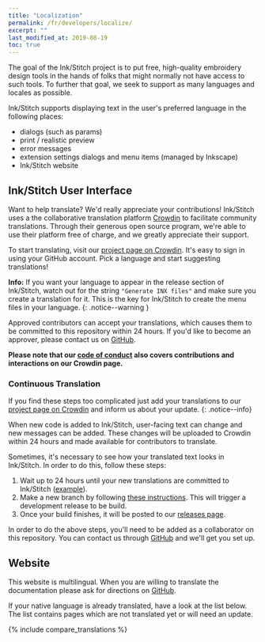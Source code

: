 ```yaml
---
title: "Localization"
permalink: /fr/developers/localize/
excerpt: ""
last_modified_at: 2019-08-19
toc: true
---
```

The goal of the Ink/Stitch project is to put free, high-quality embroidery design tools in the hands of folks that might normally not have access to such tools.  To further that goal, we seek to support as many languages and locales as possible.

Ink/Stitch supports displaying text in the user's preferred language in the following places:
  * dialogs (such as params)
  * print / realistic preview
  * error messages
  * extension settings dialogs and menu items (managed by Inkscape)
  * Ink/Stitch website

## Ink/Stitch User Interface

Want to help translate?  We'd really appreciate your contributions!  Ink/Stitch uses a the collaborative translation platform [Crowdin](http://crowdin.com) to facilitate community translations.  Through their generous open source program, we're able to use their platform free of charge, and we greatly appreciate their support.

To start translating, visit our [project page on Crowdin](https://translate.inkstitch.org).  It's easy to sign in using your GitHub account.  Pick a language and start suggesting translations!

**Info:** If you want your language to appear in the release section of Ink/Stitch, watch out for the string `"Generate INX files"` and make sure you create a translation for it. This is the key for Ink/Stitch to create the menu files in your language.
{: .notice--warning }

Approved contributors can accept your translations, which causes them to be committed to this repository within 24 hours.  If you'd like to become an approver, please contact us on [GitHub](https://github.com/inkstitch/inkstitch/issues).

**Please note that our [code of conduct](CODE_OF_CONDUCT.md) also covers contributions and interactions on our Crowdin page.**

### Continuous Translation

If you find these steps too complicated just add your translations to our [project page on Crowdin](https://crowdin.com/project/inkstitch) and inform us about your update.
{: .notice--info}

When new code is added to Ink/Stitch, user-facing text can change and new messages can be added.  These changes will be uploaded to Crowdin within 24 hours and made available for contributors to translate.

Sometimes, it's necessary to see how your translated text looks in Ink/Stitch.  In order to do this, follow these steps:

1. Wait up to 24 hours until your new translations are committed to Ink/Stitch ([example](https://github.com/inkstitch/inkstitch/commit/96c319f870f7da5370ac4f3378f2cf6de0e0ccde)).
2. Make a new branch by following [these instructions](https://help.github.com/articles/creating-and-deleting-branches-within-your-repository/). This will trigger a development release to be build.
3. Once your build finishes, it will be posted to our [releases page](https://github.com/inkstitch/inkstitch/releases).

In order to do the above steps, you'll need to be added as a collaborator on this repository.  You can contact us through [GitHub](https://github.com/inkstitch/inkstitch/issues) and we'll get you set up.

## Website

This website is multilingual. When you are willing to translate the documentation please ask for directions on [GitHub](https://github.com/inkstitch/inkstitch/issues).

If your native language is already translated, have a look at the list below. The list contains pages which are not translated yet or will need an update.

{% include compare_translations %}
